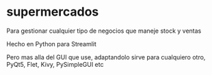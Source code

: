 # supermercados
Para gestionar cualquier tipo de negocios que maneje stock y ventas

Hecho en Python para Streamlit

Pero mas alla del GUI que use, adaptandolo sirve para cualquiero otro, PyQt5, Flet, Kivy, PySimpleGUI etc
